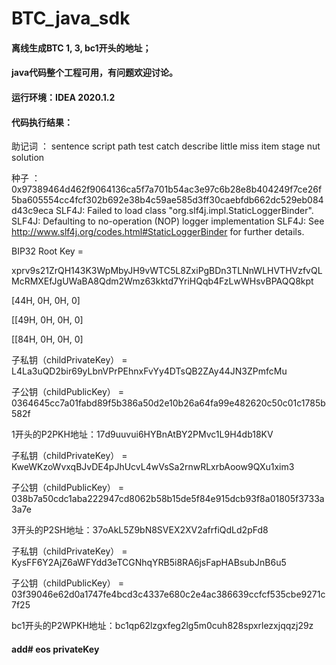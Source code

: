 # BTC_java_sdk
#### 离线生成BTC 1, 3, bc1开头的地址；

#### java代码整个工程可用，有问题欢迎讨论。

#### 运行环境：IDEA 2020.1.2

#### 代码执行结果：

助记词 ： sentence script path test catch describe little miss item stage nut solution

种子 ：0x97389464d462f9064136ca5f7a701b54ac3e97c6b28e8b404249f7ce26f5ba605554cc4fcf302b692e38b4c59ae585d3ff30caebfdb662dc529eb084d43c9eca
SLF4J: Failed to load class "org.slf4j.impl.StaticLoggerBinder".
SLF4J: Defaulting to no-operation (NOP) logger implementation
SLF4J: See http://www.slf4j.org/codes.html#StaticLoggerBinder for further details.

BIP32 Root Key =

xprv9s21ZrQH143K3WpMbyJH9vWTC5L8ZxiPgBDn3TLNnWLHVTHVzfvQLMcRMXEfJgUWaBA8Qdm2Wmz63kktd7YriHQqb4FzLwWHsvBPAQQ8kpt

[44H, 0H, 0H, 0]

[[49H, 0H, 0H, 0]

[[84H, 0H, 0H, 0]

子私钥（childPrivateKey） = L4La3uQD2bir69yLbnVPrPEhnxFvYy4DTsQB2ZAy44JN3ZPmfcMu

子公钥（childPublicKey） = 0364645cc7a01fabd89f5b386a50d2e10b26a64fa99e482620c50c01c1785b582f

1开头的P2PKH地址：17d9uuvui6HYBnAtBY2PMvc1L9H4db18KV

子私钥（childPrivateKey） = KweWKzoWvxqBJvDE4pJhUcvL4wVsSa2rnwRLxrbAoow9QXu1xim3

子公钥（childPublicKey） = 038b7a50cdc1aba222947cd8062b58b15de5f84e915dcb93f8a01805f3733a3a7e

3开头的P2SH地址：37oAkL5Z9bN8SVEX2XV2afrfiQdLd2pFd8

子私钥（childPrivateKey） = KysFF6Y2AjZ6aWFYdd3eTCGNhqYRB5i8RA6jsFapHABsubJnB6u5

子公钥（childPublicKey） = 03f39046e62d0a1747fe4bcd3c4337e680c2e4ac386639ccfcf535cbe9271c7f25

bc1开头的P2WPKH地址：bc1qp62lzgxfeg2lg5m0cuh828spxrlezxjqqzj29z


#### add# eos privateKey

